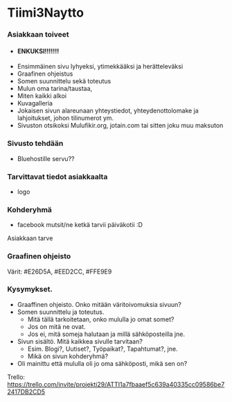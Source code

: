 # Tiimi3Naytto
### Asiakkaan toiveet

- #### ENKUKSI!!!!!!!
- Ensimmäinen sivu lyhyeksi, ytimekkääksi ja herätteleväksi
- Graafinen ohjeistus
- Somen suunnittelu sekä toteutus
- Mulun oma tarina/taustaa,
- Miten kaikki alkoi 
- Kuvagalleria
- Jokaisen sivun alareunaan yhteystiedot, yhteydenottolomake ja lahjoitukset, johon 	tilinumerot ym.
- Sivuston otsikoksi Mulufikir.org, jotain.com tai sitten joku muu maksuton

### Sivusto tehdään 

- Bluehostille servu??

### Tarvittavat tiedot asiakkaalta

- logo

### Kohderyhmä

- facebook mutsit/ne ketkä tarvii päiväkotii :D

Asiakkaan tarve

### Graafinen ohjeisto
Värit: #E26D5A, #EED2CC, #FFE9E9  

### Kysymykset.

- Graaffinen ohjeisto. Onko mitään väritoivomuksia sivuun?
- Somen suunnittelu ja toteutus. 
  - Mitä tällä tarkoitetaan, onko mululla jo omat somet?
  - Jos on mitä ne ovat.
  - Jos ei, mitä someja halutaan ja millä sähköposteilla jne.
- Sivun sisältö. Mitä kaikkea sivulle tarvitaan? 
  - Esim. Blogi?, Uutiset?, Työpaikat?, Tapahtumat?, jne.
  - Mikä on sivun kohderyhmä?
- Oli mainittu että mululla oli jo oma sähköposti, mikä sen on?


Trello: https://trello.com/invite/projekti29/ATTI1a7fbaaef5c639a40335cc09586be72417DB2CD5
